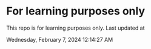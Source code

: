 # For learning purposes only
This repo is for learning purposes only.
Last updated at

Wednesday, February 7, 2024 12:14:27 AM

